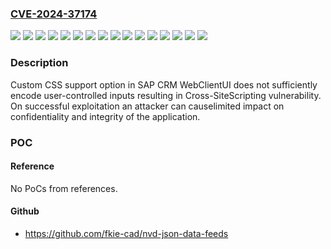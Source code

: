 ### [CVE-2024-37174](https://cve.mitre.org/cgi-bin/cvename.cgi?name=CVE-2024-37174)
![](https://img.shields.io/static/v1?label=Product&message=SAP%20CRM%20WebClient%20UI&color=blue)
![](https://img.shields.io/static/v1?label=Version&message=S4FND%20102%20&color=brightgreen)
![](https://img.shields.io/static/v1?label=Version&message=S4FND%20103%20&color=brightgreen)
![](https://img.shields.io/static/v1?label=Version&message=S4FND%20104%20&color=brightgreen)
![](https://img.shields.io/static/v1?label=Version&message=S4FND%20105%20&color=brightgreen)
![](https://img.shields.io/static/v1?label=Version&message=S4FND%20106%20&color=brightgreen)
![](https://img.shields.io/static/v1?label=Version&message=S4FND%20107%20&color=brightgreen)
![](https://img.shields.io/static/v1?label=Version&message=S4FND%20108%20&color=brightgreen)
![](https://img.shields.io/static/v1?label=Version&message=WEBCUIF%20701%20&color=brightgreen)
![](https://img.shields.io/static/v1?label=Version&message=WEBCUIF%20731%20&color=brightgreen)
![](https://img.shields.io/static/v1?label=Version&message=WEBCUIF%20746%20&color=brightgreen)
![](https://img.shields.io/static/v1?label=Version&message=WEBCUIF%20747%20&color=brightgreen)
![](https://img.shields.io/static/v1?label=Version&message=WEBCUIF%20748%20&color=brightgreen)
![](https://img.shields.io/static/v1?label=Version&message=WEBCUIF%20800%20&color=brightgreen)
![](https://img.shields.io/static/v1?label=Version&message=WEBCUIF%20801%20&color=brightgreen)
![](https://img.shields.io/static/v1?label=Vulnerability&message=CWE-79%3A%20Improper%20Neutralization%20of%20Input%20During%20Web%20Page%20Generation&color=brightgreen)

### Description

Custom CSS support option in SAP CRM WebClientUI does not sufficiently encode user-controlled inputs resulting in Cross-SiteScripting vulnerability. On successful exploitation an attacker can causelimited impact on confidentiality and integrity of the application.

### POC

#### Reference
No PoCs from references.

#### Github
- https://github.com/fkie-cad/nvd-json-data-feeds

